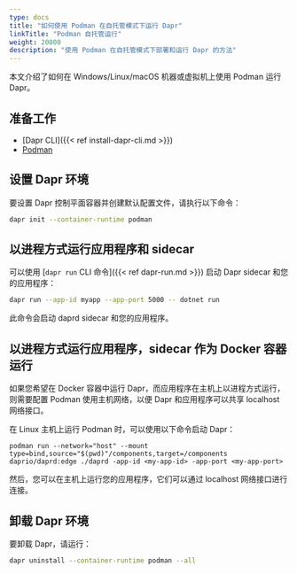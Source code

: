 ```yaml
---
type: docs
title: "如何使用 Podman 在自托管模式下运行 Dapr"
linkTitle: "Podman 自托管运行"
weight: 20000
description: "使用 Podman 在自托管模式下部署和运行 Dapr 的方法"
---
```


本文介绍了如何在 Windows/Linux/macOS 机器或虚拟机上使用 Podman 运行 Dapr。

## 准备工作

- [Dapr CLI]({{< ref install-dapr-cli.md >}})
- [Podman](https://podman-desktop.io/downloads)

## 设置 Dapr 环境

要设置 Dapr 控制平面容器并创建默认配置文件，请执行以下命令：

```bash
dapr init --container-runtime podman
```

## 以进程方式运行应用程序和 sidecar

可以使用 [`dapr run` CLI 命令]({{< ref dapr-run.md >}}) 启动 Dapr sidecar 和您的应用程序：

```bash
dapr run --app-id myapp --app-port 5000 -- dotnet run
```

此命令会启动 daprd sidecar 和您的应用程序。

## 以进程方式运行应用程序，sidecar 作为 Docker 容器运行

如果您希望在 Docker 容器中运行 Dapr，而应用程序在主机上以进程方式运行，则需要配置 Podman 使用主机网络，以便 Dapr 和应用程序可以共享 localhost 网络接口。

在 Linux 主机上运行 Podman 时，可以使用以下命令启动 Dapr：

```shell
podman run --network="host" --mount type=bind,source="$(pwd)"/components,target=/components daprio/daprd:edge ./daprd -app-id <my-app-id> -app-port <my-app-port>
```

然后，您可以在主机上运行您的应用程序，它们可以通过 localhost 网络接口进行连接。

## 卸载 Dapr 环境

要卸载 Dapr，请运行：

```bash
dapr uninstall --container-runtime podman --all
```